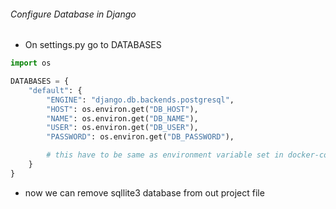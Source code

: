 ###### Configure Database in Django

-   On settings.py go to DATABASES

```py
import os

DATABASES = {
    "default": {
        "ENGINE": "django.db.backends.postgresql",
        "HOST": os.environ.get("DB_HOST"),
        "NAME": os.environ.get("DB_NAME"),
        "USER": os.environ.get("DB_USER"),
        "PASSWORD": os.environ.get("DB_PASSWORD"),

        # this have to be same as environment variable set in docker-compose.yml file
    }
}
```

-   now we can remove sqllite3 database from out project file
